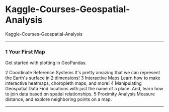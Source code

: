 # Kaggle-Courses-Geospatial-Analysis
Kaggle-Courses-Geospatial-Analysis

-------

### 1 Your First Map
Get started with plotting in GeoPandas.

2
Coordinate Reference Systems
It's pretty amazing that we can represent the Earth's surface in 2 dimensions!
3
Interactive Maps
Learn how to make interactive heatmaps, choropleth maps, and more!
4
Manipulating Geospatial Data
Find locations with just the name of a place. And, learn how to join data based on spatial relationships.
5
Proximity Analysis
Measure distance, and explore neighboring points on a map.




-------

